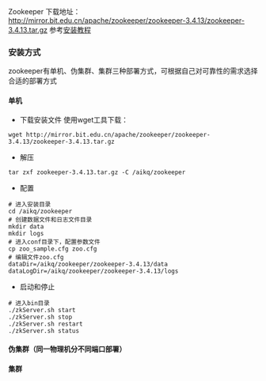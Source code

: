 Zookeeper
下载地址：
http://mirror.bit.edu.cn/apache/zookeeper/zookeeper-3.4.13/zookeeper-3.4.13.tar.gz
参考[安装教程](https://www.cnblogs.com/lsdb/p/7297731.html)
### 安装方式
zookeeper有单机、伪集群、集群三种部署方式，可根据自己对可靠性的需求选择合适的部署方式
#### 单机
- 下载安装文件
使用wget工具下载：
```shell
wget http://mirror.bit.edu.cn/apache/zookeeper/zookeeper-3.4.13/zookeeper-3.4.13.tar.gz
```
- 解压
```
tar zxf zookeeper-3.4.13.tar.gz -C /aikq/zookeeper
```
- 配置
```
# 进入安装目录
cd /aikq/zookeeper
# 创建数据文件和日志文件目录
mkdir data
mkdir logs
# 进入conf目录下，配置参数文件
cp zoo_sample.cfg zoo.cfg
# 编辑文件zoo.cfg
dataDir=/aikq/zookeeper/zookeeper-3.4.13/data
dataLogDir=/aikq/zookeeper/zookeeper-3.4.13/logs
```
- 启动和停止
```
# 进入bin目录
./zkServer.sh start
./zkServer.sh stop
./zkServer.sh restart
./zkServer.sh status
```

#### 伪集群（同一物理机分不同端口部署）
#### 集群